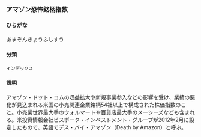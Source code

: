 <div style="display:none;">

## [あ行](securities-terms?id=あ行)

</div>

### アマゾン恐怖銘柄指数

#### ひらがな

あまぞんきょうふしすう

#### 分類

`インデックス`

#### 説明

アマゾン・ドット・コムの収益拡大や新規事業参入などの影響を受け、業績の悪化が見込まれる米国の小売関連企業銘柄54社以上で構成された株価指数のこと。小売業世界最大手のウォルマートや百貨店最大手のメーシーズなども含まれる。米投資情報会社ビスポーク・インベストメント・グループが2012年2月に設定したもので、英語でデス・バイ・アマゾン（Death by Amazon）と呼ぶ。

<div style="display:none;">

## [か行](securities-terms?id=か行)
## [さ行](securities-terms?id=さ行)
## [た行](securities-terms?id=た行)
## [な行](securities-terms?id=な行)
## [は行](securities-terms?id=は行)
## [ま行](securities-terms?id=ま行)
## [や行](securities-terms?id=や行)
## [ら行](securities-terms?id=ら行)
## [わ行](securities-terms?id=わ行)
## [英数字・記号](securities-terms?id=英数字・記号)

</div>

